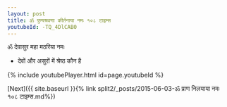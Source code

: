 ```yaml
---
layout: post
title: ॐ पुण्यश्रवणा कीर्तनाया नमः १०८ टाइम्स
youtubeId: -TQ_4DlCAB0
---
```

 
 
 ॐ देवासुर महा मठरिया नमः  
 
 -  देवों और असुरों में श्रेष्ठ कौन है 
 
  
 
  
 
 
 
 
 
 


{% include youtubePlayer.html id=page.youtubeId %}
 
[Next]({{ site.baseurl }}{% link  split2/_posts/2015-06-03-ॐ प्राण निलयाया नमः १०८ टाइम्स.md%})
 
